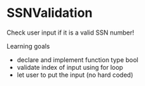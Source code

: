 # SSNValidation
Check user input if it is a valid SSN number!

Learning goals
- declare and implement function type bool
- validate index of input using for loop
- let user to put the input (no hard coded)
